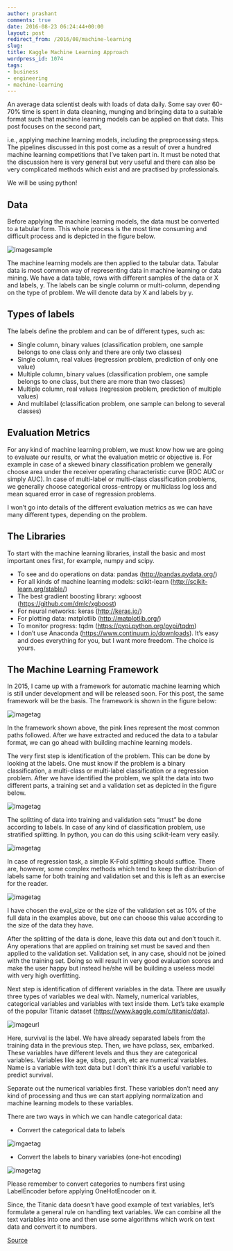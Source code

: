 ```yaml
---
author: prashant
comments: true
date: 2016-08-23 06:24:44+00:00
layout: post
redirect_from: /2016/08/machine-learning
slug:
title: Kaggle Machine Learning Approach
wordpress_id: 1074
tags:
- business
- engineering
- machine-learning
---
```


An average data scientist deals with loads of data daily. Some say over 60-70% time is spent in data cleaning, munging and bringing data to a suitable format such that machine learning models can be applied on that data. This post focuses on the second part,








i.e., applying machine learning models, including the preprocessing steps. The pipelines discussed in this post come as a result of over a hundred machine learning competitions that I’ve taken part in. It must be noted that the discussion here is very general but very useful and there can also be very complicated methods which exist and are practised by professionals.

We will be using python!



## Data


Before applying the machine learning models, the data must be converted to a tabular form. 
This whole process is the most time consuming and difficult process and is depicted in the figure below.


![imagesample](http://5047-presscdn.pagely.netdna-cdn.com/wp-content/uploads/2016/07/abhishek_1.png)


The machine learning models are then applied to the tabular data. Tabular data is most common way of representing data in machine learning or data mining. We have a data table, rows with different samples of the data or X and labels, y. The labels can be single column or multi-column, depending on the type of problem. We will denote data by X and labels by y.

## Types of labels

The labels define the problem and can be of different types, such as:

- Single column, binary values (classification problem, one sample belongs to one class only and there are only two classes)
- Single column, real values (regression problem, prediction of only one value)
- Multiple column, binary values (classification problem, one sample belongs to one class, but there are more than two classes)
- Multiple column, real values (regression problem, prediction of multiple values)
- And multilabel (classification problem, one sample can belong to several classes)


## Evaluation Metrics

For any kind of machine learning problem, we must know how we are going to evaluate our results, or what the evaluation metric or objective is. For example in case of a skewed binary classification problem we generally choose area under the receiver operating characteristic curve (ROC AUC or simply AUC). In case of multi-label or multi-class classification problems, we generally choose categorical cross-entropy or multiclass log loss and mean squared error in case of regression problems.

I won’t go into details of the different evaluation metrics as we can have many different types, depending on the problem.


## The Libraries

To start with the machine learning libraries, install the basic and most important ones first, for example, numpy and scipy.

- To see and do operations on data: pandas (http://pandas.pydata.org/)
- For all kinds of machine learning models: scikit-learn (http://scikit-learn.org/stable/)
- The best gradient boosting library: xgboost (https://github.com/dmlc/xgboost)
- For neural networks: keras (http://keras.io/)
- For plotting data: matplotlib (http://matplotlib.org/)
- To monitor progress: tqdm (https://pypi.python.org/pypi/tqdm)
- I don’t use Anaconda (https://www.continuum.io/downloads). It’s easy and does everything for you, but I want more freedom. The choice is yours.


## The Machine Learning Framework

In 2015, I came up with a framework for automatic machine learning which is still under development and will be released soon. For this post, the same framework will be the basis. The framework is shown in the figure below:

![imagetag](http://5047-presscdn.pagely.netdna-cdn.com/wp-content/uploads/2016/07/abhishek_2.png)


In the framework shown above, the pink lines represent the most common paths followed. After we have extracted and reduced the data to a tabular format, we can go ahead with building machine learning models.

The very first step is identification of the problem. This can be done by looking at the labels. One must know if the problem is a binary classification, a multi-class or multi-label classification or a regression problem. After we have identified the problem, we split the data into two different parts, a training set and a validation set as depicted in the figure below.


![imagetag](http://5047-presscdn.pagely.netdna-cdn.com/wp-content/uploads/2016/07/abhishek_3.png)


The splitting of data into training and validation sets “must” be done according to labels. In case of any kind of classification problem, use stratified splitting. In python, you can do this using scikit-learn very easily.


![imagetag](http://5047-presscdn.pagely.netdna-cdn.com/wp-content/uploads/2016/07/abhishek_4.png)


In case of regression task, a simple K-Fold splitting should suffice. There are, however, some complex methods which tend to keep the distribution of labels same for both training and validation set and this is left as an exercise for the reader.


![imagetag](http://5047-presscdn.pagely.netdna-cdn.com/wp-content/uploads/2016/07/abhishek_5.png)


I have chosen the eval_size or the size of the validation set as 10% of the full data in the examples above, but one can choose this value according to the size of the data they have.

After the splitting of the data is done, leave this data out and don’t touch it. Any operations that are applied on training set must be saved and then applied to the validation set. Validation set, in any case, should not be joined with the training set. Doing so will result in very good evaluation scores and make the user happy but instead he/she will be building a useless model with very high overfitting.

Next step is identification of different variables in the data. There are usually three types of variables we deal with. Namely, numerical variables, categorical variables and variables with text inside them. Let’s take example of the popular Titanic dataset (https://www.kaggle.com/c/titanic/data).


![imageurl](http://5047-presscdn.pagely.netdna-cdn.com/wp-content/uploads/2016/07/abhishek_6.png)


Here, survival is the label. We have already separated labels from the training data in the previous step. Then, we have pclass, sex, embarked. These variables have different levels and thus they are categorical variables. Variables like age, sibsp, parch, etc are numerical variables. Name is a variable with text data but I don’t think it’s a useful variable to predict survival.

Separate out the numerical variables first. These variables don’t need any kind of processing and thus we can start applying normalization and machine learning models to these variables.

There are two ways in which we can handle categorical data:

- Convert the categorical data to labels

![imgaetag](http://5047-presscdn.pagely.netdna-cdn.com/wp-content/uploads/2016/07/abhishek_7.png)

- Convert the labels to binary variables (one-hot encoding)

![imagetag](http://5047-presscdn.pagely.netdna-cdn.com/wp-content/uploads/2016/07/abhishek_8.png)


Please remember to convert categories to numbers first using LabelEncoder before applying OneHotEncoder on it.

Since, the Titanic data doesn’t have good example of text variables, let’s formulate a general rule on handling text variables. We can combine all the text variables into one and then use some algorithms which work on text data and convert it to numbers.

[Source](http://blog.kaggle.com/2016/07/21/approaching-almost-any-machine-learning-problem-abhishek-thakur/)
